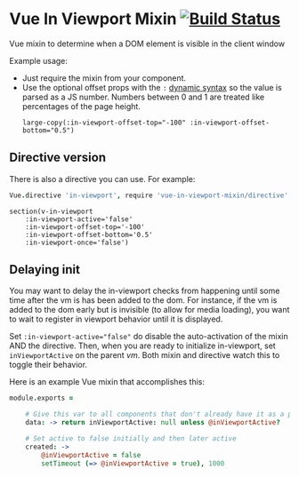 # Vue In Viewport Mixin [![Build Status](https://travis-ci.org/BKWLD/vue-in-viewport-mixin.svg?branch=2.x)](https://travis-ci.org/BKWLD/vue-in-viewport-mixin)


Vue mixin to determine when a DOM element is visible in the client window

Example usage:
* Just require the mixin from your component.
* Use the optional offset props with the `:` [dynamic syntax](http://vuejs.org/guide/components.html#Literal_vs-_Dynamic) so the value is parsed as a JS number.  Numbers between 0 and 1 are treated like percentages of the page height.
	```
	large-copy(:in-viewport-offset-top="-100" :in-viewport-offset-bottom="0.5")
	```

## Directive version

There is also a directive you can use.  For example:

```coffee
Vue.directive 'in-viewport', require 'vue-in-viewport-mixin/directive'
```
```jade
section(v-in-viewport
	:in-viewport-active='false'
	:in-viewport-offset-top='-100'
	:in-viewport-offset-bottom='0.5'
	:in-viewport-once='false')
```

## Delaying init

You may want to delay the in-viewport checks from happening until some time after the vm is has been added to the dom.  For instance, if the vm is added to the dom early but is invisible (to allow for media loading), you want to wait to register in viewport behavior until it is displayed.

Set `:in-viewport-active="false"` do disable the auto-activation of the mixin AND the directive.  Then, when you are ready to initialize in-viewport, set `inViewportActive` on the parent *vm*.  Both mixin and directive watch this to toggle their behavior.

Here is an example Vue mixin that accomplishes this:

```coffee
module.exports =

	# Give this var to all components that don't already have it as a prop
	data: -> return inViewportActive: null unless @inViewportActive?

	# Set active to false initially and then later active
	created: ->
		@inViewportActive = false
		setTimeout (=> @inViewportActive = true), 1000
```
